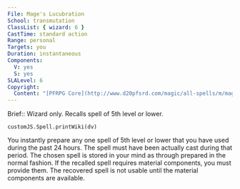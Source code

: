 ```yaml
---
File: Mage's Lucubration
School: transmutation
ClassList: { wizard: 6 }
CastTime: standard action
Range: personal
Targets: you
Duration: instantaneous
Components:
  V: yes
  S: yes
SLALevel: 6
Copyright:
  Content: "[PFRPG Core](http://www.d20pfsrd.com/magic/all-spells/m/mage-s-lucubration)"
---
```

Brief:: Wizard only. Recalls spell of 5th level or lower.

```dataviewjs
customJS.Spell.printWiki(dv)
```

You instantly prepare any one spell of 5th level or lower that you have used during the past 24 hours. The spell must have been actually cast during that period. The chosen spell is stored in your mind as through prepared in the normal fashion.  If the recalled spell requires material components, you must provide them. The recovered spell is not usable until the material components are available.
